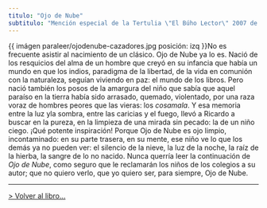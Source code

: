 ```yaml
---
titulo: "Ojo de Nube"
subtitulo: "Mención especial de la Tertulia \"El Búho Lector\" 2007 de la Librería Cervantes, Oviedo"
---
```

{{ imágen paraleer/ojodenube-cazadores.jpg posición: izq }}No es frecuente
asistir al nacimiento de un clásico. Ojo de Nube ya lo es. Nació de los
resquicios del alma de un hombre que creyó en su infancia que había un mundo
en que los indios, paradigma de la libertad, de la vida en comunión con la
naturaleza, seguían viviendo en paz: el mundo de los libros. Pero nació
también los posos de la amargura del niño que sabía que aquel paraíso en la
tierra había sido arrasado, quemado, violentado, por una raza voraz de
hombres peores que las vieras: los _cosamala_. Y esa memoria entre la luz yla
sombra, entre las caricias y el fuego, llevó a Ricardo a buscar en la pureza,
en la limpieza de una mirada sin pecado: la de un niño ciego. ¡Qué potente
inspiración! Porque Ojo de Nube es ojo limpio, incontaminado: en su parte
trasera, en su mente, ese niño ve lo que los demás ya no pueden ver: el
silencio de la nieve, la luz de la noche, la raíz de la hierba, la sangre de
lo no nacido. Nunca querría leer la continuación de _Ojo de Nube_, como
seguro que le reclamarán los niños de los colegios a su autor; que no quiero
verlo, que yo quiero ser, para siempre, Ojo de Nube.

* * *

[> Volver al libro…](/mislibros/ojodenube)

